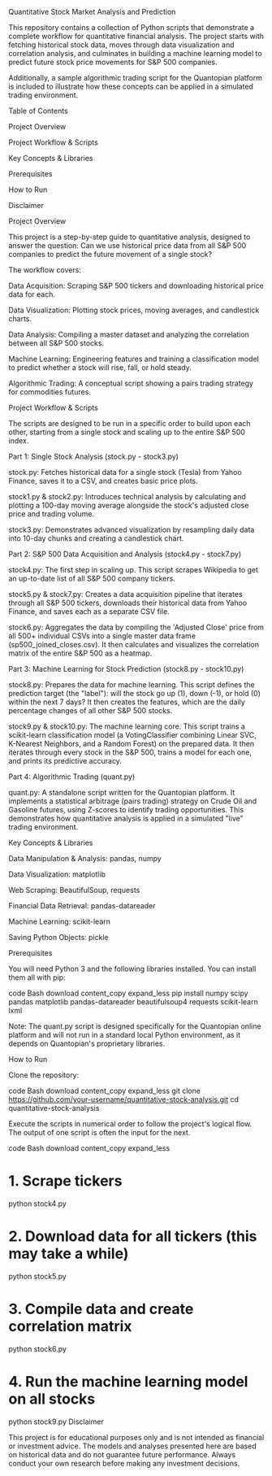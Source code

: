 Quantitative Stock Market Analysis and Prediction

This repository contains a collection of Python scripts that demonstrate a complete workflow for quantitative financial analysis. The project starts with fetching historical stock data, moves through data visualization and correlation analysis, and culminates in building a machine learning model to predict future stock price movements for S&P 500 companies.

Additionally, a sample algorithmic trading script for the Quantopian platform is included to illustrate how these concepts can be applied in a simulated trading environment.

Table of Contents

Project Overview

Project Workflow & Scripts

Key Concepts & Libraries

Prerequisites

How to Run

Disclaimer

Project Overview

This project is a step-by-step guide to quantitative analysis, designed to answer the question: Can we use historical price data from all S&P 500 companies to predict the future movement of a single stock?

The workflow covers:

Data Acquisition: Scraping S&P 500 tickers and downloading historical price data for each.

Data Visualization: Plotting stock prices, moving averages, and candlestick charts.

Data Analysis: Compiling a master dataset and analyzing the correlation between all S&P 500 stocks.

Machine Learning: Engineering features and training a classification model to predict whether a stock will rise, fall, or hold steady.

Algorithmic Trading: A conceptual script showing a pairs trading strategy for commodities futures.

Project Workflow & Scripts

The scripts are designed to be run in a specific order to build upon each other, starting from a single stock and scaling up to the entire S&P 500 index.

Part 1: Single Stock Analysis (stock.py - stock3.py)

stock.py: Fetches historical data for a single stock (Tesla) from Yahoo Finance, saves it to a CSV, and creates basic price plots.

stock1.py & stock2.py: Introduces technical analysis by calculating and plotting a 100-day moving average alongside the stock's adjusted close price and trading volume.

stock3.py: Demonstrates advanced visualization by resampling daily data into 10-day chunks and creating a candlestick chart.

Part 2: S&P 500 Data Acquisition and Analysis (stock4.py - stock7.py)

stock4.py: The first step in scaling up. This script scrapes Wikipedia to get an up-to-date list of all S&P 500 company tickers.

stock5.py & stock7.py: Creates a data acquisition pipeline that iterates through all S&P 500 tickers, downloads their historical data from Yahoo Finance, and saves each as a separate CSV file.

stock6.py: Aggregates the data by compiling the 'Adjusted Close' price from all 500+ individual CSVs into a single master data frame (sp500_joined_closes.csv). It then calculates and visualizes the correlation matrix of the entire S&P 500 as a heatmap.

Part 3: Machine Learning for Stock Prediction (stock8.py - stock10.py)

stock8.py: Prepares the data for machine learning. This script defines the prediction target (the "label"): will the stock go up (1), down (-1), or hold (0) within the next 7 days? It then creates the features, which are the daily percentage changes of all other S&P 500 stocks.

stock9.py & stock10.py: The machine learning core. This script trains a scikit-learn classification model (a VotingClassifier combining Linear SVC, K-Nearest Neighbors, and a Random Forest) on the prepared data. It then iterates through every stock in the S&P 500, trains a model for each one, and prints its predictive accuracy.

Part 4: Algorithmic Trading (quant.py)

quant.py: A standalone script written for the Quantopian platform. It implements a statistical arbitrage (pairs trading) strategy on Crude Oil and Gasoline futures, using Z-scores to identify trading opportunities. This demonstrates how quantitative analysis is applied in a simulated "live" trading environment.

Key Concepts & Libraries

Data Manipulation & Analysis: pandas, numpy

Data Visualization: matplotlib

Web Scraping: BeautifulSoup, requests

Financial Data Retrieval: pandas-datareader

Machine Learning: scikit-learn

Saving Python Objects: pickle

Prerequisites

You will need Python 3 and the following libraries installed. You can install them all with pip:

code
Bash
download
content_copy
expand_less
pip install numpy scipy pandas matplotlib pandas-datareader beautifulsoup4 requests scikit-learn lxml

Note: The quant.py script is designed specifically for the Quantopian online platform and will not run in a standard local Python environment, as it depends on Quantopian's proprietary libraries.

How to Run

Clone the repository:

code
Bash
download
content_copy
expand_less
git clone https://github.com/your-username/quantitative-stock-analysis.git
cd quantitative-stock-analysis

Execute the scripts in numerical order to follow the project's logical flow. The output of one script is often the input for the next.

code
Bash
download
content_copy
expand_less
# 1. Scrape tickers
python stock4.py

# 2. Download data for all tickers (this may take a while)
python stock5.py

# 3. Compile data and create correlation matrix
python stock6.py 

# 4. Run the machine learning model on all stocks
python stock9.py
Disclaimer

This project is for educational purposes only and is not intended as financial or investment advice. The models and analyses presented here are based on historical data and do not guarantee future performance. Always conduct your own research before making any investment decisions.

